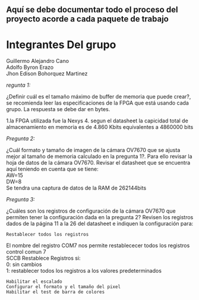 ## Aquí se debe  documentar todo el proceso del proyecto acorde a cada paquete de trabajo


Integrantes Del grupo
=======================
Guillermo Alejandro Cano  
Adolfo Byron Erazo  
Jhon Edison Bohorquez Martinez  

*regunta 1:*

¿Definir cuál es el tamaño máximo de buffer de memoria que puede crear?, se recomienda leer las especificaciones de la FPGA que está usando cada grupo. La respuesta se debe dar en bytes.

1.la FPGA  utilizada fue la Nexys 4. segun el datasheet la capicidad total de almacenamiento en memoria es de
4.860 Kbits equivalentes a 4860000 bits 


*Pregunta 2:*

¿Cuál formato y tamaño de imagen de la cámara OV7670 que se ajusta mejor al tamaño de memoria calculado en la pregunta 1?. Para ello revisar la hoja de datos de la cámara OV7670. Revisar el datasheet que se encuentra aquí
teniendo en cuenta que se tiene:  
AW=15  
DW=8  
Se tendra una captura de datos de la RAM de 262144bits


*Pregunta 3:*

¿Cuáles son los registros de configuración de la cámara OV7670 que permiten tener la configuración dada en la pregunta 2? Revisen los registros dados de la página 11 a la 26 del datasheet e indiquen la configuración para:

    Restablecer todos los registros
    
El nombre del registro COM7 nos permite restablececer todos los registros  
control comun 7  
SCCB Restablece Registros si:  
0: sin cambios  
1: restablecer todos los registros a los valores predeterminados 
    
    
    Habilitar el escalado
    Configurar el formato y el tamaño del pixel
    Habilitar el test de barra de colores
